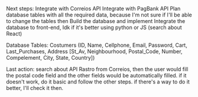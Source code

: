 Next steps:
Integrate with Correios API
Integrate with PagBank API
Plan database tables with all the required data, because I'm not sure if I'll be able to change the tables then
Build the database and implement
Integrate the database to front-end, Idk if it's better using python or JS (search about React) 

Database Tables:
Costumers (ID, Name, Cellphone, Email, Password, Cart, Last_Purchases, Address [St_Av, Neighbourhood, Postal_Code, Number, Compelement, City, State, Country])

Last action: search about API Rastro from Correios, then the user would fill the postal code field and the other fields would be automatically filled. if it doesn't work, do it basic and follow the other steps. if there's a way to do it better, I'll check it then.

